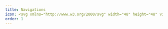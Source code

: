 ```yaml
---
title: Navigations
icon: <svg xmlns="http://www.w3.org/2000/svg" width="48" height="48" viewBox="0 0 48 48"><g stroke-linecap="round" stroke-linejoin="round" stroke-width="2" transform="translate(0.5 0.5)" fill="currentColor" stroke="currentColor"><rect x="2" y="6" width="44" height="36" fill="none" stroke="currentColor" stroke-miterlimit="10"/><rect data-color="color-2" x="8" y="12" width="32" height="8" fill="none" stroke-miterlimit="10"/></g></svg>
order: 1
---
```

